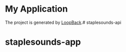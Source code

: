 # My Application

The project is generated by [LoopBack](http://loopback.io).# staplesounds-api
# staplesounds-app
